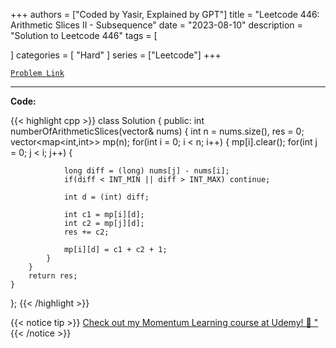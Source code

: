 
+++
authors = ["Coded by Yasir, Explained by GPT"]
title = "Leetcode 446: Arithmetic Slices II - Subsequence"
date = "2023-08-10"
description = "Solution to Leetcode 446"
tags = [
    
]
categories = [
    "Hard"
]
series = ["Leetcode"]
+++



[`Problem Link`](https://leetcode.com/problems/arithmetic-slices-ii-subsequence/description/)

---

**Code:**

{{< highlight cpp >}}
class Solution {
public:
    int numberOfArithmeticSlices(vector<int>& nums) {
        int n = nums.size(), res = 0;
        vector<map<int,int>> mp(n);
        for(int i = 0; i < n; i++) {
            mp[i].clear();
            for(int j = 0; j < i; j++) {
                
                long diff = (long) nums[j] - nums[i];
                if(diff < INT_MIN || diff > INT_MAX) continue;
                
                int d = (int) diff;
                
                int c1 = mp[i][d];
                int c2 = mp[j][d];                
                res += c2;
                
                mp[i][d] = c1 + c2 + 1;
            }
        }
        return res;        
    }
};
{{< /highlight >}}


{{< notice tip >}}
[Check out my Momentum Learning course at Udemy! 🚀 "](https://www.udemy.com/course/blind-75-the-data-structures-and-algorithms-essentials/)
{{< /notice >}}


